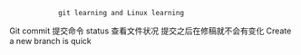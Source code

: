 				git learning and Linux learning
Git commit 提交命令
    status 查看文件状况 提交之后在修稿就不会有变化
Create a new branch is quick

